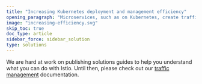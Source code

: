 ```yaml
---
title: "Increasing Kubernetes deployment and management efficiency"
opening_paragraph: "Microservices, such as on Kubernetes, create traffic and management challenges. Istio is designed to enable fast, efficient deployment and management. See how it is accomplished in an example Kubernetes implementation."
image: "increasing-efficiency.svg"
skip_toc: true
doc_type: article
sidebar_force: sidebar_solution
type: solutions
---
```


We are hard at work on publishing solutions guides to help you understand what you can do with Istio. Until then, please check out our [traffic management](/docs/tasks/traffic-management/) documentation.
